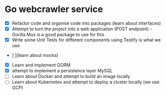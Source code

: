 # Go webcrawler service

- [x] Refactor code and organise code into packages (learn about interfaces)
- [x] Attempt to turn the project into a web application (POST endpoint) - Gorilla Mux is a good package to use for this
- [x] Write some Unit Tests for different components using Testify is what we use
- [ ](learn about mocks)
- [x] Learn and implement GORM
- [x] attempt to implement a persistence layer MySQL
- [ ] Learn about Docker and attempt to build an image locally
- [ ] Learn about Kubernetes and attempt to deploy a cluster locally (we use GCP)

